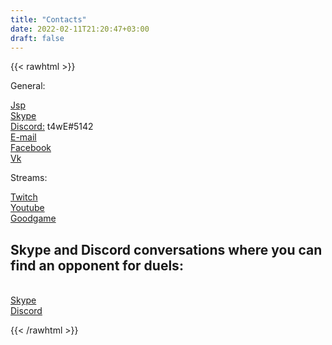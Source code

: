 ```yaml
---
title: "Contacts"
date: 2022-02-11T21:20:47+03:00
draft: false
---
```

{{< rawhtml >}}
  <p class="speshal-fancy-custom">

<p>General:</p>
<p>
<a title="Jsp" href="https://forums.d2jsp.org/user.php?i=1107837" target="_blank">Jsp</a><br />
<a title="Skype" href="skype:kup9_mujichok" target="_blank">Skype</a><br />
<a title="Discord" href="https://discordapp.com/users/325559449781534720" target="_blank">Discord:</a> t4wE#5142<br />
<a title="E-mail" href="mailto:support@asgardpvp.com" target="_blank">E-mail</a><br />
<a title="Facebook" href="https://www.facebook.com/d2asgardpvp" target="_blank">Facebook</a><br />
<a title="Vk" href="https://vk.com/im?media=&amp;sel=-46256949" target="_blank">Vk</a></span></p>
<p>Streams:</p>
<p>
<a title="Twitch" href="https://go.twitch.tv/kup9_" target="_blank">Twitch</a><br />
<a title="Youtube" href="https://gaming.youtube.com/channel/UC3hPD5pw4H-xsxv9iUbYcnQ/live" target="_blank">Youtube</a><br />
<a title="Goodgame" href="https://goodgame.ru/channel/kup9_/" target="_blank">Goodgame</a>
</p>
<h2>Skype and Discord conversations where you can find an opponent for duels:</h2>
<p>
<br />
<a title="Skype" href="https://join.skype.com/gfH12ceq68nE" target="_blank">Skype</a><br />
<a title="Discord" href="https://discord.gg/neCv6Xu" target="_blank">Discord</a>
</p>
{{< /rawhtml >}}